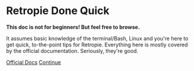 # Retropie Done Quick

**This doc is not for beginners! But feel free to browse.**

It assumes basic knowledge of the terminal/Bash, Linux and you're here to get quick, to-the-point tips for Retropie. Everything here is mostly covered by the official documentation. Seriously, they're good.

[Official Docs](https://retropie.org.uk/docs/ ':target=_blank') [Continue](/#main)
